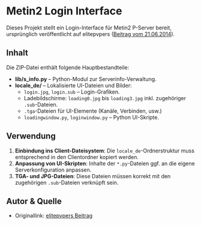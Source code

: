 # Metin2 Login Interface

Dieses Projekt stellt ein Login-Interface für Metin2 P-Server bereit, ursprünglich veröffentlicht auf elitepvpers ([Beitrag vom 21.06.2014](https://www.elitepvpers.com/forum/metin2-pserver-designs-websites-scripts/3310474-release-login-interface.html)).

## Inhalt

Die ZIP-Datei enthält folgende Hauptbestandteile:

- **lib/s_info.py** – Python-Modul zur Serverinfo-Verwaltung.
- **locale_de/** – Lokalisierte UI-Dateien und Bilder:
  - `login.jpg`, `login.sub` – Login-Grafiken.
  - Ladebildschirme: `loading0.jpg` bis `loading3.jpg` inkl. zugehöriger `.sub`-Dateien.
  - `.tga`-Dateien für UI-Elemente (Kanäle, Verbinden, usw.)
  - `loadingwindow.py`, `loginwindow.py` – Python UI-Skripte.

## Verwendung

1. **Einbindung ins Client-Dateisystem**: Die `locale_de`-Ordnerstruktur muss entsprechend in den Clientordner kopiert werden.
2. **Anpassung von UI-Skripten**: Inhalte der `*.py`-Dateien ggf. an die eigene Serverkonfiguration anpassen.
3. **TGA- und JPG-Dateien**: Diese Dateien müssen korrekt mit den zugehörigen `.sub`-Dateien verknüpft sein.

## Autor & Quelle

- Originallink: [elitepvpers Beitrag](https://www.elitepvpers.com/forum/metin2-pserver-designs-websites-scripts/3310474-release-login-interface.html)
